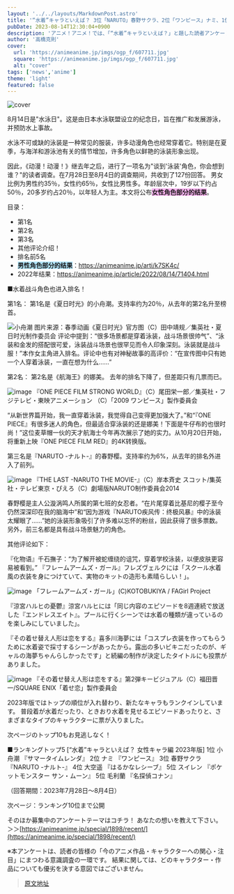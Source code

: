```yaml
---
layout: '../../layouts/MarkdownPost.astro'
title: '“水着”キャラといえば？ 3位「NARUTO」春野サクラ、2位「ワンピース」ナミ、1位は「サマータイムレンダ」小舟潮 【女性キャラ編】＜23年版＞'
pubDate: 2023-08-14T12:30:04+0900
description: 'アニメ！アニメ！では、「“水着”キャラといえば？」と題した読者アンケートを昨年に引き続き実施しました。結果を発表します。'
author: '高橋克則'
cover:
  url: 'https://animeanime.jp/imgs/ogp_f/607711.jpg'
  square: 'https://animeanime.jp/imgs/ogp_f/607711.jpg'
  alt: "cover"
tags: ['news','anime']
theme: 'light'
featured: false
---
```


![cover](https://animeanime.jp/imgs/ogp_f/607711.jpg)

8月14日是"水泳日"。这是由日本水泳联盟设立的纪念日，旨在推广和发展游泳，并预防水上事故。

水泳不可或缺的泳装是一种常见的服装，许多动漫角色也经常穿着它。特别是在夏季，与海洋和游泳池有关的情节增加，许多角色以鲜艳的泳装形象出现。

因此，《动漫！动漫！》继去年之后，进行了一项名为"谈到'泳装'角色，你会想到谁？"的读者调查。在7月28日至8月4日的调查期间，共收到了127份回答。
男女比例为男性约35％，女性约65％，女性比男性多。年龄层次中，19岁以下约占50％，20多岁约占20％，以年轻人为主。本文将公布<span style="font-weight:bold;"><span style="background-color: #ffb3f2;">女性角色部分的结果</span></span>。

目录：
- 第1名
- 第2名
- 第3名
- 其他评论介绍！
- 排名前5名
- <span style="font-weight:bold;"><span style="background-color: #b3e6ff;">男性角色部分的结果</span></span>：<a href="https://animeanime.jp/arti/k7SK4c/">https://animeanime.jp/arti/k7SK4c/</a>
- 2022年结果：<a href="https://animeanime.jp/article/2022/08/14/71404.html" rel="”nofollow”target=&quot;_blank&quot;">https://animeanime.jp/article/2022/08/14/71404.html</a>

■水着战斗角色也进入排名！

第1名：
第1名是《夏日时光》的小舟潮。支持率约为20％，从去年的第2名升至榜首。

![小舟潮](https://animeanime.jp/imgs/zoom/607374.jpg)
图片来源：春季动画《夏日时光》官方图（C）田中靖规／集英社・夏日时光制作委员会
评论中提到：“很多场景都是穿着泳装，战斗场景很帅气”、“泳装和金发的搭配很可爱，泳装战斗场景也很罕见而令人印象深刻。泳装就是战斗服！”本作女主角进入排名。评论中也有对神秘故事的高评价：“在宣传图中只有她一个人穿着泳装，一直在想为什么……”

第2名：
第2名是《航海王》的娜美。
去年的排名下降了，但差距只有几票而已。

![image](https://animeanime.jp/imgs/zoom/607711.jpg)
『ONE PIECE FILM STRONG WORLD』（C）尾田栄一郎／集英社・フジテレビ・東映アニメーション （C）「2009 ワンピース」製作委員会

“从新世界篇开始，我一直穿着泳装，我觉得自己变得更加强大了。”和“『ONE PIECE』有很多迷人的角色，但最适合穿泳装的还是娜美！下面是牛仔布的也很时尚！”这位麦草帽一伙的天才航海士今年再次展示了她的实力。从10月20日开始，将重新上映『ONE PIECE FILM RED』的4K转换版。

第三名是『NARUTO -ナルト-』的春野樱。支持率约为6%，从去年的排名外进入了前列。

![image](https://animeanime.jp/imgs/zoom/607376.jpg)
『THE LAST -NARUTO THE MOVIE-』（C）岸本斉史 スコット/集英社・テレビ東京・ぴえろ（C）劇場版NARUTO制作委員会2014

春野樱是主人公漩涡鸣人所属的第七班的女忍者。“在片尾穿着比基尼的樱子至今仍然深深印在我的脑海中”和“因为游戏『NARUTO疾风传：终极风暴』中的泳装太耀眼了……”她的泳装形象吸引了许多难以忘怀的粉丝，因此获得了很多票数。另外，前三名都是具有战斗场景魅力的角色。

其他评论如下：

『化物语』千石撫子：“为了解开被蛇缠绕的诅咒，穿着学校泳装，以便皮肤更容易被看到。”
『フレームアームズ・ガール』フレズヴェルクには「スクール水着風の衣装を身につけていて、実物のキットの造形も素晴らしい！」。

![image](https://animeanime.jp/imgs/zoom/607379.jpg)
「フレームアームズ・ガール」(C)KOTOBUKIYA / FAGirl Project

『涼宮ハルヒの憂鬱』涼宮ハルヒには「同じ内容のエピソードを8週連続で放送した『エンドレスエイト』。プールに行くシーンでは水着の種類が違っているのを楽しみにしていました」。

『その着せ替え人形は恋をする』喜多川海夢には「コスプレ衣装を作ってもらうために水着姿で採寸するシーンがあったから。露出の多いビキニだったのが、ギャルの海夢ちゃんらしかったです」と続編の制作が決定したタイトルにも投票がありました。

![image](https://animeanime.jp/imgs/zoom/607381.jpg)
『その着せ替え人形は恋をする』第2弾キービジュアル（C）福田晋一/SQUARE ENIX「着せ恋」製作委員会

2023年版ではトップの順位が入れ替わり、新たなキャラもランクインしています。 普段着が水着だったり、ときおり水着を見せるエピソードあったりと、さまざまなタイプのキャラクターに票が入りました。

次ページのトップ10もお見逃しなく！

■ランキングトップ5
[“水着”キャラといえば？ 女性キャラ編 2023年版]
1位 小舟潮 『サマータイムレンダ』
2位 ナミ 『ワンピース』
3位 春野サクラ 『NARUTO -ナルト-』
4位 大空遥 『はるかなレシーブ』
5位 スイレン 『ポケットモンスター サン・ムーン』
5位 毛利蘭 『名探偵コナン』

（回答期間：2023年7月28日～8月4日）

次ページ：ランキング10位まで公開

そのほか募集中のアンケートテーマはコチラ！ あなたの想いを教えて下さい。
＞＞[https://animeanime.jp/special/1898/recent/](https://animeanime.jp/special/1898/recent/)

※本アンケートは、読者の皆様の「今のアニメ作品・キャラクターへの関心・注目」にまつわる意識調査の一環です。 結果に関しては、どのキャラクター・作品についても優劣を決する意図ではございません。

>[原文地址](https://animeanime.jp/article/2023/08/14/79274.html)  